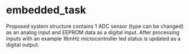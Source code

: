# embedded_task

Proposed system structure contains 1 ADC sensor (type can be changed) as an analog input and EEPROM data as a digital input. After processing inputs with an example 16mHz microcontroller led status is updated as a digital output.
